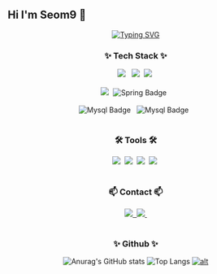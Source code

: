 ## Hi I'm Seom9 👋

<!--
**seom9/seom9** is a ✨ _special_ ✨ repository because its `README.md` (this file) appears on your GitHub profile.

Here are some ideas to get you started:

- 🔭 I’m currently working on ...
- 🌱 I’m currently learning ...
- 👯 I’m looking to collaborate on ...
- 🤔 I’m looking for help with ...
- 💬 Ask me about ...
- 📫 How to reach me: ...
- 😄 Pronouns: ...
- ⚡ Fun fact: ...
-->

<!-- 자기소개 -->
<div align="center">
  <a href="https://git.io/typing-svg">
    <img src="https://readme-typing-svg.demolab.com?font=Fira+Code&pause=1000&width=435&lines=Hi+I'm+Seom+%3A+Java+Backend+Developer" alt="Typing SVG" />
  </a>
</div>





<!--내용 부분-->
<h3 align="center">✨ Tech Stack ✨</h3>
<div align="center">
  <img src="https://img.shields.io/badge/java-%23ED8B00?style=for-the-badge&logo=openjdk&logoColor=white" /> &nbsp
  <img src="https://img.shields.io/badge/python-3670A0?style=for-the-badge&logo=python&logoColor=ffdd54" />&nbsp
  <img src="https://img.shields.io/badge/javascript-F7DF1E.svg?style=for-the-badge&logo=javascript&logoColor=20232a" />&nbsp
</div>

<br>

<div align="center">
  <img src="https://img.shields.io/badge/springboot-6DB33F?style=for-the-badge&logo=springboot&logoColor=white" />&nbsp
  <img src="https://img.shields.io/badge/Spring-6DB33F?style=for-the-badge&amp;logo=Spring&amp;logoColor=white" alt="Spring Badge" /> &nbsp
</div>

<br>

<div align="center">
  <img src="https://img.shields.io/badge/Mysql-4479A1?style=for-the-badge&amp;logo=Mysql&amp;logoColor=white" alt="Mysql Badge" /> &nbsp
  <img src="https://img.shields.io/badge/Oracle-F80000?style=for-the-badge&amp;logo=Oracle&amp;logoColor=white" alt="Mysql Badge" /> &nbsp
</div>

<br>

<h3 align="center">🛠 Tools 🛠</h3>
<div align="center">
  <img src="https://img.shields.io/badge/git-F05033.svg?style=for-the-badge&logo=git&logoColor=white" />&nbsp
  <img src="https://img.shields.io/badge/github-181717.svg?style=for-the-badge&logo=github&logoColor=white" />&nbsp
  <img src="https://img.shields.io/badge/Notion-F3F3F3.svg?style=for-the-badge&logo=notion&logoColor=black" />&nbsp
  <img src="https://img.shields.io/badge/slack-4A154B.svg?style=for-the-badge&logo=slack&logoColor=white" />&nbsp
</div>

<br>

<h3 align="center">📫 Contact 📫</h3>
<div align="center">
  <a href="https://velog.io/@seoul788/">
    <img src="https://img.shields.io/badge/Velog-1EBC8F?style=for-the-badge&logo=velog&logoColor=white" />&nbsp
  </a>
  <a href="mailto:me1taphor1@gmail.com">
    <img
      src="https://img.shields.io/badge/me1taphor1@gmail.com-D14836?style=for-the-badge&logo=gmail&logoColor=white"/>&nbsp
  </a>
</div>

<br>

<h3 align="center">✨ Github ✨</h3>
<div align="center">
  <img src="https://github-readme-stats.vercel.app/api?username=seom9&rank_icon=github&show_icons=true&theme=radical" alt="Anurag's GitHub stats"/>
  <img src="https://github-readme-stats.vercel.app/api/top-langs/?username=seom9&layout=donut" alt="Top Langs"/>
  <a href="https://github.com/devxb/gitanimals"><img src="https://render.gitanimals.org/farms/{seom9}" alt="alt"/></a>

</div>





